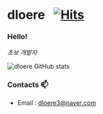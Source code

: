 # dloere &nbsp; [![Hits](https://hits.seeyoufarm.com/api/count/incr/badge.svg?url=https%3A%2F%2Fgithub.com%2Fdloere&count_bg=%2379C83D&title_bg=%23555555&icon=castro.svg&icon_color=%23E7E7E7&title=%EB%B0%A9%EB%AC%B8%EC%88%98&edge_flat=false)](https://hits.seeyoufarm.com)


### Hello!

<p>
  <em>
    초보 개발자
  </em>
</p>



![dloere GitHub stats](https://github-readme-stats.vercel.app/api?username=dloere&theme=algolia&show_icons=true)




### Contacts 📫

* Email : dloere3@naver.com
